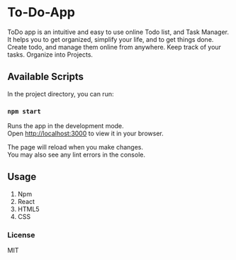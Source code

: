 # To-Do-App

ToDo app is an intuitive and easy to use online Todo list, and Task Manager. It helps you to get organized, simplify your life, and to get things done. Create todo, and manage them online from anywhere. Keep track of your tasks. Organize into Projects.


## Available Scripts

In the project directory, you can run:

### `npm start`

Runs the app in the development mode.\
Open [http://localhost:3000](http://localhost:3000) to view it in your browser.

The page will reload when you make changes.\
You may also see any lint errors in the console.

## Usage
1. Npm
2. React
3. HTML5
4. CSS

### License
MIT